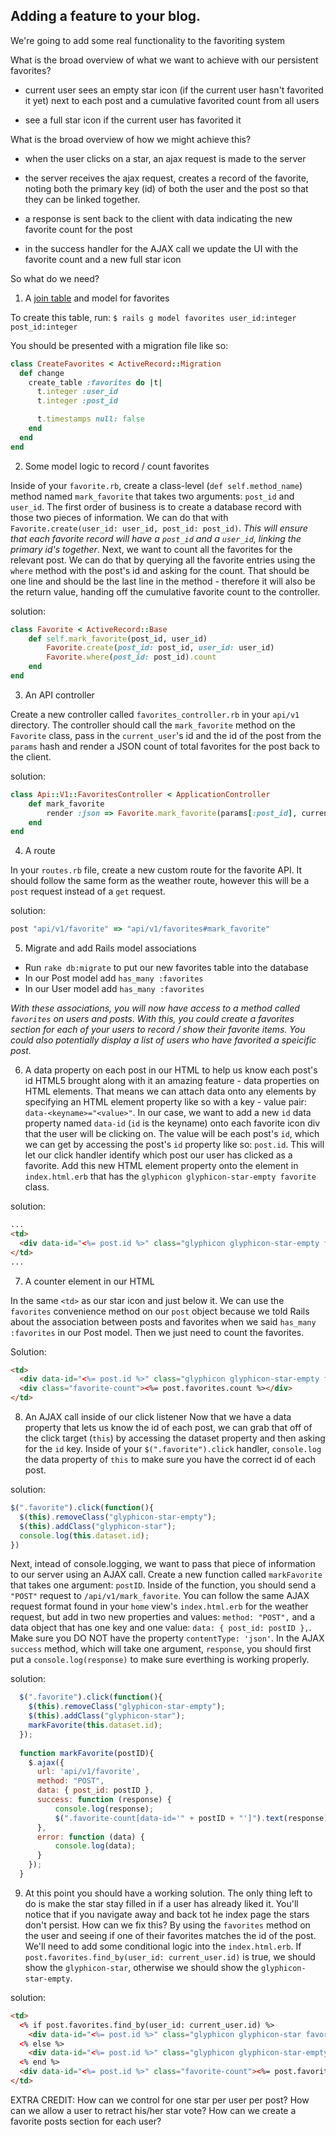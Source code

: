 ## Adding a feature to your blog.

We're going to add some real functionality to the favoriting system

What is the broad overview of what we want to achieve with our persistent favorites?

* current user sees an empty star icon (if the current user hasn't favorited it yet) next to each post and a cumulative favorited count from all users

* see a full star icon if the current user has favorited it

What is the broad overview of how we might achieve this?

* when the user clicks on a star, an ajax request is made to the server

* the server receives the ajax request, creates a record of the favorite, noting both the primary key (id) of both the user and the post so that they can be linked together.

* a response is sent back to the client with data indicating the new favorite count for the post

* in the success handler for the AJAX call we update the UI with the favorite count and a new full star icon

So what do we need?

1. A [join table](https://en.wikipedia.org/wiki/Associative_entity) and model for favorites

To create this table, run: `$ rails g model favorites user_id:integer post_id:integer`

You should be presented with a migration file like so:
```rb
class CreateFavorites < ActiveRecord::Migration
  def change
    create_table :favorites do |t|
      t.integer :user_id
      t.integer :post_id

      t.timestamps null: false
    end
  end
end
```

2. Some model logic to record / count favorites

Inside of your `favorite.rb`, create a class-level (`def self.method_name`) method named `mark_favorite` that takes two arguments: `post_id` and `user_id`. The first order of business is to create a database record with those two pieces of information. We can do that with `Favorite.create(user_id: user_id, post_id: post_id)`. *This will ensure that each favorite record will have a `post_id` and a `user_id`, linking the primary id's together*. Next, we want to count all the favorites for the relevant post. We can do that by querying all the favorite entries using the `where` method with the post's id and asking for the count. That should be one line and should be the last line in the method - therefore it will also be the return value, handing off the cumulative favorite count to the controller.

solution:
```rb
class Favorite < ActiveRecord::Base
    def self.mark_favorite(post_id, user_id)
        Favorite.create(post_id: post_id, user_id: user_id)
        Favorite.where(post_id: post_id).count
    end
end
```

3. An API controller

Create a new controller called `favorites_controller.rb` in your `api/v1` directory.
The controller should call the `mark_favorite` method on the `Favorite` class, pass in the `current_user`'s id and the id of the post from the `params` hash and render a JSON count of total favorites for the post back to the client.

solution:
```rb
class Api::V1::FavoritesController < ApplicationController
    def mark_favorite
        render :json => Favorite.mark_favorite(params[:post_id], current_user.id)
    end
end
```
4. A route

In your `routes.rb` file, create a new custom route for the favorite API. It should follow the same form as the weather route, however this will be a `post` request instead of a `get` request.

solution:
```rb
post "api/v1/favorite" => "api/v1/favorites#mark_favorite"
```

5. Migrate and add Rails model associations
* Run `rake db:migrate` to put our new favorites table into the database
* In our Post model add `has_many :favorites`
* In our User model add `has_many :favorites`

*With these associations, you will now have access to a method called `favorites` on users and posts. With this, you could create a favorites section for each of your users to record / show their favorite items. You could also potentially display a list of users who have favorited a speicific post.*

6. A data property on each post in our HTML to help us know each post's id
HTML5 brought along with it an amazing feature - data properties on HTML elements. That means we can attach data onto any elements by specifying an HTML element property like so with a key - value pair: `data-<keyname>="<value>"`. In our case, we want to add a new `id` data property named `data-id` (`id` is the keyname) onto each favorite icon div that the user will be clicking on. The value will be each post's `id`, which we can get by accessing the post's `id` property like so: `post.id`. This will let our click handler identify which post our user has clicked as a favorite. Add this new HTML element property onto the element in `index.html.erb` that has the `glyphicon glyphicon-star-empty favorite` class.

solution:

```html
...
<td>
  <div data-id="<%= post.id %>" class="glyphicon glyphicon-star-empty favorite"></div>
</td>
...
```

7. A counter element in our HTML

In the same `<td>` as our star icon and just below it. We can use the `favorites` convenience method on our `post` object because we told Rails about the association between posts and favorites when we said `has_many :favorites` in our Post model. Then we just need to count the favorites.

Solution:
```html
<td>
  <div data-id="<%= post.id %>" class="glyphicon glyphicon-star-empty favorite"></div>
  <div class="favorite-count"><%= post.favorites.count %></div>
</td>
```

8. An AJAX call inside of our click listener
Now that we have a data property that lets us know the id of each post, we can grab that off of the click target (`this`) by accessing the dataset property and then asking for the `id` key. Inside of your `$(".favorite").click` handler, `console.log` the data property of `this` to make sure you have the correct id of each post.

solution:
```js
$(".favorite").click(function(){
  $(this).removeClass("glyphicon-star-empty");
  $(this).addClass("glyphicon-star");
  console.log(this.dataset.id);
})
```

Next, intead of console.logging, we want to pass that piece of information to our server using an AJAX call. Create a new function called `markFavorite` that takes one argument: `postID`. Inside of the function, you should send a `"POST"` request to `/api/v1/mark_favorite`.  You can follow the same AJAX request format found in your `home` view's `index.html.erb` for the weather request, but add in two new properties and values: `method: "POST",` and a data object that has one key and one value: `data: { post_id: postID },`. Make sure you DO NOT have the property `contentType: 'json'`. In the AJAX `success` method, which will take one argument, `response`, you should first put a `console.log(response)` to make sure everthing is working properly.

solution:
```js
  $(".favorite").click(function(){
    $(this).removeClass("glyphicon-star-empty");
    $(this).addClass("glyphicon-star");
    markFavorite(this.dataset.id);
  });
  
  function markFavorite(postID){
    $.ajax({
      url: 'api/v1/favorite',
      method: "POST",
      data: { post_id: postID },
      success: function (response) {
          console.log(response);
          $(".favorite-count[data-id='" + postID + "']").text(response)
      },
      error: function (data) {
          console.log(data);
      }
    });  
  }
```

9. At this point you should have a working solution. The only thing left to do is make the star stay filled in if a user has already liked it. You'll notice that if you navigate away and back tot he index page the stars don't persist. How can we fix this? By using the `favorites` method on the user and seeing if one of their favorites matches the id of the post. We'll need to add some conditional logic into the `index.html.erb`. If `post.favorites.find_by(user_id: current_user.id)` is true, we should show the `glyphicon-star`, otherwise we should show the `glyphicon-star-empty`.

solution:
```html
<td>
  <% if post.favorites.find_by(user_id: current_user.id) %>
    <div data-id="<%= post.id %>" class="glyphicon glyphicon-star favorite"></div>
  <% else %>
    <div data-id="<%= post.id %>" class="glyphicon glyphicon-star-empty favorite"></div>
  <% end %>
  <div data-id="<%= post.id %>" class="favorite-count"><%= post.favorites.count %></div>
</td>
```

EXTRA CREDIT:
How can we control for one star per user per post?
How can we allow a user to retract his/her star vote?
How can we create a favorite posts section for each user?
